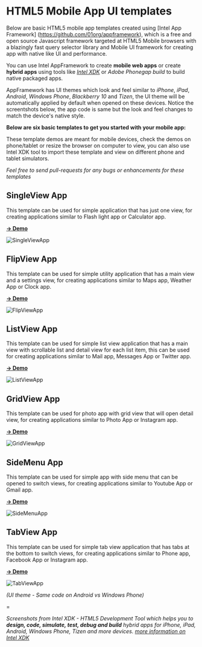 HTML5 Mobile App UI templates
=============================

Below are basic HTML5 mobile app templates created using [Intel App Framework] (https://github.com/01org/appframework), which is a free and open source Javascript framework targeted at HTML5 Mobile browsers with a blazingly fast query selector library and Mobile UI framework for creating app with native like UI and performance.

You can use Intel AppFramework to create __mobile web apps__ or create __hybrid apps__ using tools like [_Intel XDK_](http://xdk-software.intel.com/) or _Adobe Phonegap build_ to build native packaged apps.

AppFramework has UI themes which look and feel similar to _iPhone_, _iPad_, _Android_, _Windows Phone_, _Blackberry 10_ and _Tizen_, the UI theme will be automatically applied by default when opened on these devices. Notice the screentshots below, the app code is same but the look and feel changes to match the device's native style.

__Below are six basic templates to get you started with your mobile app:__

These template demos are meant for mobile devices, check the demos on phone/tablet or resize the browser on computer to view, you can also use Intel XDK tool to import these template and view on different phone and tablet simulators.

_Feel free to send pull-requests for any bugs or enhancements for these templates_

SingleView App
-
This template can be used for simple application that has just one view, for creating applications similar to Flash light app or Calculator app. 

[__&rarr; Demo__](http://htmlpreview.github.io/?https://raw.github.com/krisrak/appframework-templates/master/index-SingleViewApp.html)

![SingleViewApp](https://raw.github.com/krisrak/appframework-templates/master/screenshots/SingleViewApp.png)

FlipView App
-
This template can be used for simple utility application that has a main view and a settings view, for creating applications similar to Maps app, Weather App or Clock app. 

[__&rarr; Demo__](http://htmlpreview.github.io/?https://raw.github.com/krisrak/appframework-templates/master/index-FlipViewApp.html)

![FlipViewApp](https://raw.github.com/krisrak/appframework-templates/master/screenshots/FlipViewApp.png)

ListView App
-
This template can be used for simple list view application that has a main view with scrollable list and detail view for each list item, this can be used for creating applications similar to Mail app, Messages App or Twitter app.

[__&rarr; Demo__](http://htmlpreview.github.io/?https://raw.github.com/krisrak/appframework-templates/master/index-ListViewApp.html)

![ListViewApp](https://raw.github.com/krisrak/appframework-templates/master/screenshots/ListViewApp.png)

GridView App
-
This template can be used for photo app with grid view that will open detail view, for creating applications similar to Photo App or Instagram app.

[__&rarr; Demo__](http://htmlpreview.github.io/?https://raw.github.com/krisrak/appframework-templates/master/index-GridViewApp.html)

![GridViewApp](https://raw.github.com/krisrak/appframework-templates/master/screenshots/GridViewApp.png)

SideMenu App
-
This template can be used for simple app with side menu that can be opened to switch views, for creating applications similar to Youtube App or Gmail app.

[__&rarr; Demo__](http://htmlpreview.github.io/?https://raw.github.com/krisrak/appframework-templates/master/index-SideMenuApp.html)

![SideMenuApp](https://raw.github.com/krisrak/appframework-templates/master/screenshots/SideMenuApp.png)

TabView App
-
This template can be used for simple tab view application that has tabs at the bottom to switch views, for creating applications similar to Phone app, Facebook App or Instagram app.

[__&rarr; Demo__](http://htmlpreview.github.io/?https://raw.github.com/krisrak/appframework-templates/master/index-TabViewApp.html)

![TabViewApp](https://raw.github.com/krisrak/appframework-templates/master/screenshots/TabViewApp.png)

_(UI theme - Same code on Android vs Windows Phone)_

=

_Screenshots from Intel XDK - HTML5 Development Tool which helps you to_ ___design, code, simulate, test, debug and build___ _hybrid apps for iPhone, iPad, Android, Windows Phone, Tizen and more devices. [more information on Intel XDK](http://xdk-software.intel.com/)_
